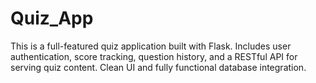 # Quiz_App
This is a full-featured quiz application built with Flask. Includes user authentication, score tracking, question history, and a RESTful API for serving quiz content. Clean UI and fully functional database integration.
